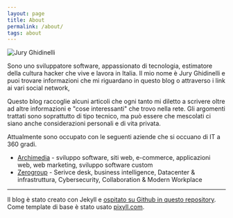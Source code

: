 ```yaml
---
layout: page
title: About
permalink: /about/
tags: about
---
```


<p class="center">
<img src="{{ site.baseurl }}/images/me.jpg" alt="Jury Ghidinelli" class="avatar" />
</p>

Sono uno sviluppatore software, appassionato di tecnologia, estimatore della cultura hacker
che vive e lavora in Italia. Il mio nome è Jury Ghidinelli e puoi trovare informazioni
che mi riguardano in questo blog o attraverso i link ai vari social network,


Questo blog raccoglie alcuni articoli che ogni tanto mi diletto a scrivere oltre ad altre
informazioni e "cose interessanti" che trovo nella rete. Gli argomenti trattati sono soprattutto di tipo tecnico, ma può essere che mescolati ci siano anche considerazioni personali e di vita privata. 

Attualmente sono occupato con le seguenti aziende che si occuano di IT a 360 gradi.

* [Archimedia](https://www.archimedianet.it/) - sviluppo software, siti web, e-commerce, applicazioni web, web marketing, sviluppo software custom
* [Zerogroup](https://zerogroup.it/) - Serivce desk, business intelligence, Datacenter & infrastruttura, Cybersecurity, Collaboration & Modern Workplace


---
Il blog è stato creato con Jekyll e [ospitato su Github in questo repository](https://github.com/juryghidinelli/juryghidinelli.github.io).
Come template di base è stato usato [pixyll.com](http://pixyll.com).

